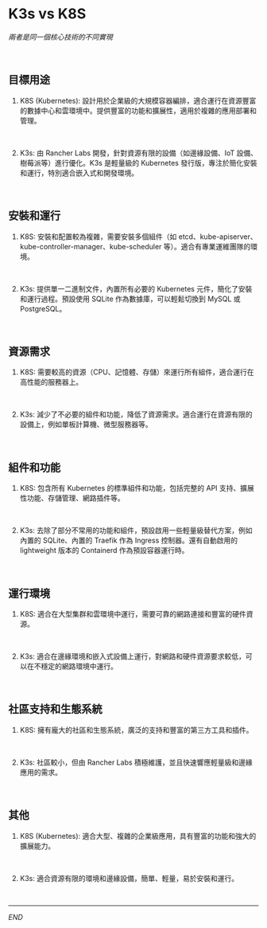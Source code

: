# K3s vs K8S 

_兩者是同一個核心技術的不同實現_

<br>

## 目標用途

1. K8S (Kubernetes): 設計用於企業級的大規模容器編排，適合運行在資源豐富的數據中心和雲環境中。提供豐富的功能和擴展性，適用於複雜的應用部署和管理。

<br>

2. K3s: 由 Rancher Labs 開發，針對資源有限的設備（如邊緣設備、IoT 設備、樹莓派等）進行優化。K3s 是輕量級的 Kubernetes 發行版，專注於簡化安裝和運行，特別適合嵌入式和開發環境。

<br>

## 安裝和運行

1. K8S: 安裝和配置較為複雜，需要安裝多個組件（如 etcd、kube-apiserver、kube-controller-manager、kube-scheduler 等）。適合有專業運維團隊的環境。

<br>

2. K3s: 提供單一二進制文件，內置所有必要的 Kubernetes 元件，簡化了安裝和運行過程。預設使用 SQLite 作為數據庫，可以輕鬆切換到 MySQL 或 PostgreSQL。

<br>

## 資源需求

1. K8S: 需要較高的資源（CPU、記憶體、存儲）來運行所有組件，適合運行在高性能的服務器上。

<br>

2. K3s: 減少了不必要的組件和功能，降低了資源需求。適合運行在資源有限的設備上，例如單板計算機、微型服務器等。

<br>

## 組件和功能

1. K8S: 包含所有 Kubernetes 的標準組件和功能，包括完整的 API 支持、擴展性功能、存儲管理、網路插件等。

<br>

2. K3s: 去除了部分不常用的功能和組件，預設啟用一些輕量級替代方案，例如內置的 SQLite、內置的 Traefik 作為 Ingress 控制器。還有自動啟用的 lightweight 版本的 Containerd 作為預設容器運行時。

<br>

## 運行環境

1. K8S: 適合在大型集群和雲環境中運行，需要可靠的網路連接和豐富的硬件資源。

<br>

2. K3s: 適合在邊緣環境和嵌入式設備上運行，對網路和硬件資源要求較低，可以在不穩定的網路環境中運行。

<br>

## 社區支持和生態系統

1. K8S: 擁有龐大的社區和生態系統，廣泛的支持和豐富的第三方工具和插件。

<br>

2. K3s: 社區較小，但由 Rancher Labs 積極維護，並且快速響應輕量級和邊緣應用的需求。

<br>

## 其他

1. K8S (Kubernetes): 適合大型、複雜的企業級應用，具有豐富的功能和強大的擴展能力。

<br>

2. K3s: 適合資源有限的環境和邊緣設備，簡單、輕量，易於安裝和運行。

<br>

___

_END_
